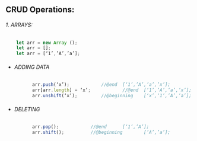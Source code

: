 ## CRUD Operations:
###### 1. ARRAYS:

```js
    let arr = new Array ();
    let arr = [];
    let arr = [‘1’,’A’,’a’];
```
  + ###### ADDING DATA	
```js
          arr.push(‘x’);            //@end  [‘1’,’A’,’a’,’x’];
          arr[arr.length] = ‘x’;            //@end  [‘1’,’A’,’a’,’x’];
          arr.unshift(‘x’);         //@beginning    [‘x’,‘1’,’A’,’a’];
```
+ ###### DELETING
```js
          arr.pop();            //@end      [‘1’,’A’];
          arr.shift();          //@beginning        [’A’,’a’];
```



